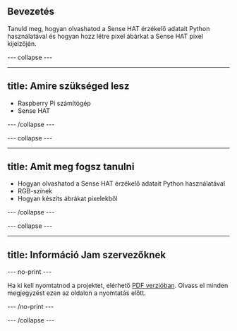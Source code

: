 ## Bevezetés

Tanuld meg, hogyan olvashatod a Sense HAT érzékelő adatait Python használatával és hogyan hozz létre pixel ábárkat a Sense HAT pixel kijelzőjén.

\--- collapse \---

* * *

## title: Amire szükséged lesz

- Raspberry Pi számítógép
- Sense HAT

\--- /collapse \---

\--- collapse \---

* * *

## title: Amit meg fogsz tanulni

- Hogyan olvashatod a Sense HAT érzékelő adatait Python használatával
- RGB-színek
- Hogyan készíts ábrákat pixelekből

\--- /collapse \---

\--- collapse \---

* * *

## title: Információ Jam szervezőknek

\--- no-print \---

Ha ki kell nyomtatnod a projektet, elérhető [PDF verzióban](https://github.com/raspberrypilearning/jam-worksheets/raw/master/pdf/Sense-HAT-Sensors.pdf). Olvass el minden megjegyzést ezen az oldalon a nyomtatás előtt.

\--- /no-print \---

\--- /collapse \---
